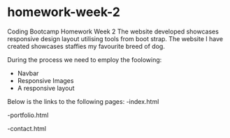 # homework-week-2
Coding Bootcamp Homework Week 2 
The website developed showcases responsive design layout utilising tools from boot strap. The website I have created showcases staffies my favourite breed of dog. 

During the process we need to employ the foolowing:
- Navbar
- Responsive Images
- A responsive layout

Below is the links to the following pages:
-index.html

-portfolio.html

-contact.html
